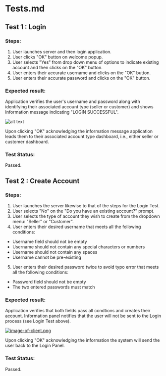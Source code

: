 # Tests.md
## Test 1 : Login

### Steps:

1. User launches server and then login application.
2. User clicks "OK" button on welcome popup.
3. User selects "Yes" from drop down menu of options to indicate existing
account and then clicks on the "OK" button.
4. User enters their accurate username and clicks on the "OK" button.
5. User enters their accurate password and clicks on the "OK" button.

### Expected result:
Application verifies the user's username and password along with identifying their
associated account type (seller or customer) and shows
Information message indicating "LOGIN SUCCESSFUL". 

![alt text](https://i.postimg.cc/Gt3fg8bk/Screen-Shot-2022-12-09-at-3-20-38-PM.png)


Upon clicking "OK" acknowledging the information
message application leads them to their associated account type dashboard, i.e., either seller or customer dashboard.

### Test Status:
Passed.

## Test 2 : Create Account

### Steps:

1. User launches the server likewise to that of the steps for the Login Test.
2. User selects "No" on the "Do you have an existing account?" prompt. 
3. User selects the type of account they wish to create from the dropdown menu: "Seller" or "Customer".
4. User enters their desired username that meets all the following conditions: 

* Username field should not be empty
* Username should not contain any special characters or numbers
* Username should not contain any spaces
* Username cannot be pre-existing

5. User enters their desired password twice to avoid typo error that meets all the following conditions: 

* Password field should not be empty 
* The two entered passwords must match

### Expected result: 
Application verifies that both fields pass all condtions and creates their account. 
Information panel notifies that the user will not be sent to the Login process (see Login Test above).

[![image-of-client.png](https://i.postimg.cc/SK3HPftd/image-of-client.png)](https://postimg.cc/p9Q0hzv5)

Upon clicking "OK" acknowledging the information the system will send the user back to the Login Panel.

### Test Status:
Passed.
